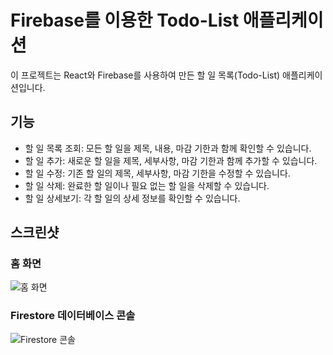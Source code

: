 # Firebase를 이용한 Todo-List 애플리케이션

이 프로젝트는 React와 Firebase를 사용하여 만든 할 일 목록(Todo-List) 애플리케이션입니다.

## 기능

- 할 일 목록 조회: 모든 할 일을 제목, 내용, 마감 기한과 함께 확인할 수 있습니다.
- 할 일 추가: 새로운 할 일을 제목, 세부사항, 마감 기한과 함께 추가할 수 있습니다.
- 할 일 수정: 기존 할 일의 제목, 세부사항, 마감 기한을 수정할 수 있습니다.
- 할 일 삭제: 완료한 할 일이나 필요 없는 할 일을 삭제할 수 있습니다.
- 할 일 상세보기: 각 할 일의 상세 정보를 확인할 수 있습니다.


## 스크린샷

### 홈 화면
![홈 화면](1.png)

### Firestore 데이터베이스 콘솔
![Firestore 콘솔](2.png)
